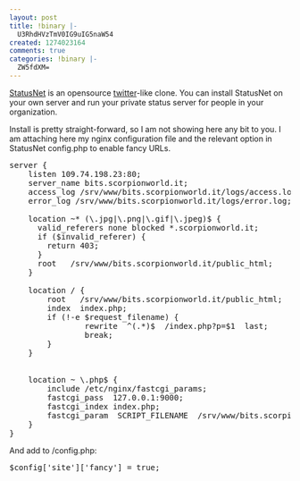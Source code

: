 ```yaml
---
layout: post
title: !binary |-
  U3RhdHVzTmV0IG9uIG5naW54
created: 1274023164
comments: true
categories: !binary |-
  ZW5fdXM=
---
```

<a href="http://status.net/">StatusNet</a> is an opensource <a href="http://en.wikipedia.org/wiki/Twitter">twitter</a>-like clone. You can install StatusNet on your own server and run your private status server for people in your organization.

Install is pretty straight-forward, so I am not showing here any bit to you.
I am attaching here my nginx configuration file and the relevant option in StatusNet config.php to enable fancy URLs.

<pre lang="bash">
server {
    listen 109.74.198.23:80;
    server_name bits.scorpionworld.it;
    access_log /srv/www/bits.scorpionworld.it/logs/access.log;
    error_log /srv/www/bits.scorpionworld.it/logs/error.log;

    location ~* (\.jpg|\.png|\.gif|\.jpeg)$ {
      valid_referers none blocked *.scorpionworld.it;
      if ($invalid_referer) {
        return 403;
      }
      root   /srv/www/bits.scorpionworld.it/public_html;
    }

    location / {
        root   /srv/www/bits.scorpionworld.it/public_html;
        index  index.php;
        if (!-e $request_filename) {
                rewrite  ^(.*)$  /index.php?p=$1  last;
                break;
        }
    }


    location ~ \.php$ {
        include /etc/nginx/fastcgi_params;
        fastcgi_pass  127.0.0.1:9000;
        fastcgi_index index.php;
        fastcgi_param  SCRIPT_FILENAME  /srv/www/bits.scorpionworld.it/public_html$fastcgi_script_name;
    }
}
</pre>

And add to /config.php:
<pre lang="bash">
$config['site']['fancy'] = true;
</pre>

